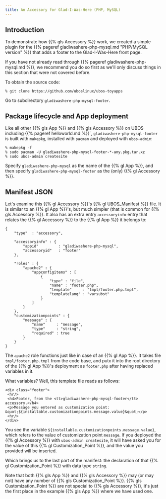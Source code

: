 ```yaml
---
title: An Accessory for Glad-I-Was-Here (PHP, MySQL)
---
```


## Introduction

To demonstrate how {{% gls Accessory %}} work, we created a simple plugin for the
{{% pageref gladiwashere-php-mysql.md "PHP/MySQL version" %}} that adds a footer to
the Glad-I-Was-Here front page.

If you have not already read through {{% pageref gladiwashere-php-mysql.md %}},
we recommend you do so first as we'll only discuss things in this section that were
not covered before.

To obtain the source code:

```
% git clone https://github.com/uboslinux/ubos-toyapps
```

Go to subdirectory ``gladiwashere-php-mysql-footer``.

## Package lifecycle and App deployment

Like all other {{% gls App %}} and {{% gls Accessory %}} on UBOS including
{{% pageref helloworld.md %}}`, ``gladiwashere-php-mysql-footer`` is built
with ``makepkg``, installed with ``pacman`` and deployed with ``ubos-admin``:

```
% makepkg -f
% sudo pacman -U gladiwashere-php-mysql-footer-*-any.pkg.tar.xz
% sudo ubos-admin createsite
```

Specify ``gladiwashere-php-mysql`` as the name of the {{% gl App %}}, and then
specify ``gladiwashere-php-mysql-footer`` as the (only) {{% gl Accessory %}}.

## Manifest JSON

Let's examine this {{% gl Accessory %}}'s {{% gl UBOS_Manifest %}} file. It is
similar to an {{% gl App %}}'s, but much simpler (that is common for
{{% gls Accessory %}}. It also has an extra entry ``accessoryinfo`` entry that
relates the {{% gl Accessory %}} to the {{% gl App %}} it belongs to:

```
{
    "type"  : "accessory",

    "accessoryinfo" : {
        "appid"         : "gladiwashere-php-mysql",
        "accessoryid"   : "footer"
    },

    "roles" : {
        "apache2" : {
            "appconfigitems" : [
                {
                    "type" : "file",
                    "name" : "footer.php",
                    "template"     : "tmpl/footer.php.tmpl",
                    "templatelang" : "varsubst"
                }
            ]
        }
    },
    "customizationpoints" : {
        "message" : {
            "name"     : "message",
            "type"     : "string",
            "required" : true
        }
    }
}
```

The ``apache2`` role functions just like in case of an {{% gl App %}}. It takes file
``tmpl/footer.php.tmpl`` from the code base, and putx it into the root directory of
the {{% gl App %}}'s deployment as ``footer.php`` after having replaced variables in it.

What variables? Well, this template file reads as follows:

```
<div class="footer">
 <hr/>
 <h4>Footer, from the <tt>gladiwashere-php-mysql-footer</tt> accessory.</h4>
 <p>Message you entered as customization point: &quot;${installable.customizationpoints.message.value}&quot;</p>
 <hr/>
</div>
```

You see the variable ``${installable.customizationpoints.message.value}``, which refers
to the value of customization point ``message``. If you deployed the {{% gl Accessory %}}
with ``ubos-admin createsite``, it will have asked you for the value of this
{{% gl Customization_Point %}}, and the value you provided will be inserted.

Which brings us to the last part of the manifest: the declaration of that
{{% gl Customization_Point %}} with data type ``string``.

Note that both {{% gls App %}} and {{% gls Accessory %}} may (or may not)
have any number of {{% gls Customization_Point %}}. {{% gls Customization_Point %}}
are not special to {{% gls Accessory %}}, it's just the first place in the example
{{% gls App %}} where we have used one.
